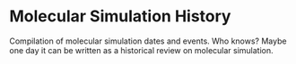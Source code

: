 # Molecular Simulation History
Compilation of molecular simulation dates and events. Who knows? Maybe one day it can be written as a historical review on molecular simulation.
